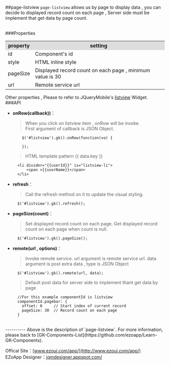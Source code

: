 ##page-listview
`page-listview` allows us by page to display data , you can decide to displayed record count on each page , Server side must be implement that get data by page count.


<br/>
###Properties
<table>

<tr>
<th style="background:#ddd;">property</th>
<th style="background:#ddd;">setting</th>
</tr>

<tr>
<td>id</td>
<td>Component's id</td>
</tr>

<tr>
<td>style</td>
<td>HTML inline style</td>
</tr>

<tr>
<td>pageSize</td>
<td>Displayed record count on each page , minimum value is 30</td>
</tr>

<tr>
<td>url</td>
<td>Remote service url</td>
</tr>

</table>

Other properties , Please to refer to JQueryMobile's [listview](http://api.jquerymobile.com/listview/) Widget.
<br/>
###API

- **onRow(callback))**：  
  	> When you click on listview item , onRow will be invoke.  
	> First argument of callback is JSON Object.

          $('#listview').gk().onRow(function(vo) {

          });
  	> HTML template pattern {{ data.key }}
  	
        <li divider="{{userId}}" is="listview-li">
        	<span >{{userName}}</span>
        </li>             

- **refresh**：  
 	>  Call the refresh method on it to update the visual styling.

		$('#listview').gk().refresh();


- **pageSize(count)**：  
  	> Set displayed record count on each page.
    > Get displayed record count on each page when count is null. 

		$('#listview').gk().pageSize();


- **remote(url , options)**：  
  	> Invoke remote service.
  	> url argument is remote service url.
  	> data argument is post extra data , type is JSON Object

		$('#listview').gk().remote(url, data);

  	> Default post data for server side to implement thant get data by page
  	
  	    //For this example componentId is listview
        componentId.pagebar: {
          offset: 0     // Start index of current record
          pageSize: 30  // Record count on each page
        }    
<br/>
----------
Above is the description of `page-listview`. For more information, please back to [GK-Components-List](https://github.com/ezoapp/Learn-GK-Components).

Offical Site：[www.ezoui.com/app/](http://www.ezoui.com/app/)  
EZoApp Designer：[jqmdesigner.appspot.com/](http://jqmdesigner.appspot.com/)




